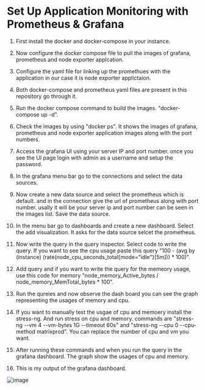 # Set Up Application Monitoring with Prometheus & Grafana

1. First install the docker and docker-compose in your instance.

2. Now configure the docker compose file to pull the images of grafana, prometheus and node exporter applcation.

3. Configure the yaml file for linking up the promethues with the application in our case it is node exporter applictaion.

4. Both docker-compose and prometheus yaml files are present in this repository go through it.

5. Run the docker compose command to build the images.
 "docker-compose up -d".   

6. Check the images by using "docker ps". It shows the images of grafana, prometheus and node exporter application images along with the port numbers.

7. Access the grafana UI using your server IP and port number. once you see the UI page login with admin as a username and setup the password.

8. In the grafana menu bar go to the connections and select the data sources.

9. Now create a new data source and select the prometheus which is default. and in the connection give the url of prometheus along with port number. usally it will be your server ip and port number can be seen in the images list. Save the data source.

10. In the menu bar go to dashboards and create a new dashboard. Select the add visualization. It asks for the data source selcet the prometheus.

11. Now write the query in the query inspector. Select code to write the query. If you want to see the cpu usage paste this query "100 - (avg by (instance) (rate(node_cpu_seconds_total{mode="idle"}[5m])) * 100)".

12. Add query and if you want to write the query for the memeory usage, use this code for memory "node_memory_Active_bytes / node_memory_MemTotal_bytes * 100".

13. Run the qureies and now observe the dash board you can see the graph representing the usages of memory and cpu.

14. If you want to manually test the usgae of cpu and memoery install the stress-ng. And run stress on cpu and memory.
commands are "stress-ng --vm 4 --vm-bytes 1G --timeout 60s" and "stress-ng --cpu 0 --cpu-method matrixprod". You can replace the number of cpu and vm you want.

15. After running these commands and when you run the query in the grafana dashboard. The graph show the usages of cpu and memory.

16. This is my output of the grafana dashboard.

![image](https://github.com/user-attachments/assets/86d10e30-efff-4a17-bf3f-80c18315424d)


 
